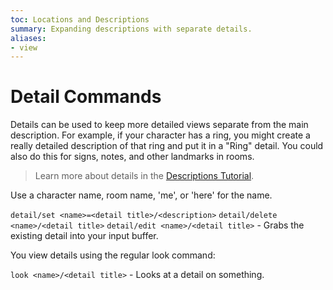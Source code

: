 ```yaml
---
toc: Locations and Descriptions
summary: Expanding descriptions with separate details.
aliases:
- view
---
```

# Detail Commands

Details can be used to keep more detailed views separate from the main description.  For example, if your character has a ring, you might create a really detailed description of that ring and put it in a "Ring" detail.  You could also do this for signs, notes, and other landmarks in rooms. 

> Learn more about details in the [Descriptions Tutorial](/help/descriptions_tutorial).

Use a character name, room name, 'me', or 'here' for the name.

`detail/set <name>=<detail title>/<description>`
`detail/delete <name>/<detail title>`
`detail/edit <name>/<detail title>` - Grabs the existing detail into your input buffer.

You view details using the regular look command:

`look <name>/<detail title>` - Looks at a detail on something.
